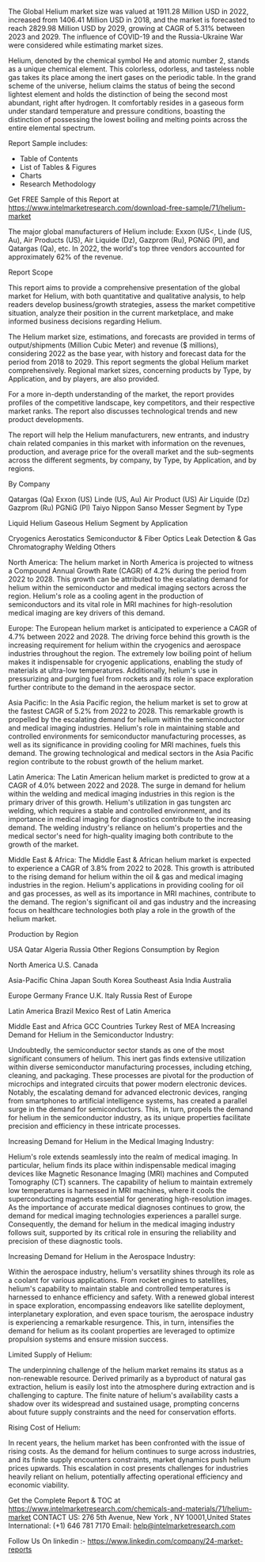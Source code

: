 The Global Helium market size was valued at 1911.28 Million USD in 2022, increased from 1406.41 Million USD in 2018, and the market is forecasted to reach 2829.98 Million USD by 2029, growing at CAGR of 5.31% between 2023 and 2029. The influence of COVID-19 and the Russia-Ukraine War were considered while estimating market sizes.



Helium, denoted by the chemical symbol He and atomic number 2, stands as a unique chemical element. This colorless, odorless, and tasteless noble gas takes its place among the inert gases on the periodic table. In the grand scheme of the universe, helium claims the status of being the second lightest element and holds the distinction of being the second most abundant, right after hydrogen. It comfortably resides in a gaseous form under standard temperature and pressure conditions, boasting the distinction of possessing the lowest boiling and melting points across the entire elemental spectrum.

Report Sample includes:
- Table of Contents
- List of Tables & Figures
- Charts
- Research Methodology

Get FREE Sample of this Report at https://www.intelmarketresearch.com/download-free-sample/71/helium-market




The major global manufacturers of Helium include: Exxon (US<, Linde (US, Au), Air Products (US), Air Liquide (Dz), Gazprom (Ru), PGNiG (Pl), and Qatargas (Qa), etc. In 2022, the world's top three vendors accounted for approximately 62% of the revenue.

Report Scope



This report aims to provide a comprehensive presentation of the global market for Helium, with both quantitative and qualitative analysis, to help readers develop business/growth strategies, assess the market competitive situation, analyze their position in the current marketplace, and make informed business decisions regarding Helium.



The Helium market size, estimations, and forecasts are provided in terms of output/shipments (Million Cubic Meter) and revenue ($ millions), considering 2022 as the base year, with history and forecast data for the period from 2018 to 2029. This report segments the global Helium market comprehensively. Regional market sizes, concerning products by Type, by Application, and by players, are also provided.



For a more in-depth understanding of the market, the report provides profiles of the competitive landscape, key competitors, and their respective market ranks. The report also discusses technological trends and new product developments.



The report will help the Helium manufacturers, new entrants, and industry chain related companies in this market with information on the revenues, production, and average price for the overall market and the sub-segments across the different segments, by company, by Type, by Application, and by regions.

By Company



Qatargas (Qa)
Exxon (US)
Linde (US, Au)
Air Product (US)
Air Liquide (Dz)
Gazprom (Ru)
PGNiG (Pl)
Taiyo Nippon Sanso
Messer
Segment by Type



Liquid Helium
Gaseous Helium
Segment by Application



Cryogenics
Aerostatics
Semiconductor & Fiber Optics
Leak Detection & Gas Chromatography
Welding
Others


North America: The helium market in North America is projected to witness a Compound Annual Growth Rate (CAGR) of 4.2% during the period from 2022 to 2028. This growth can be attributed to the escalating demand for helium within the semiconductor and medical imaging sectors across the region. Helium's role as a cooling agent in the production of semiconductors and its vital role in MRI machines for high-resolution medical imaging are key drivers of this demand.



Europe: The European helium market is anticipated to experience a CAGR of 4.7% between 2022 and 2028. The driving force behind this growth is the increasing requirement for helium within the cryogenics and aerospace industries throughout the region. The extremely low boiling point of helium makes it indispensable for cryogenic applications, enabling the study of materials at ultra-low temperatures. Additionally, helium's use in pressurizing and purging fuel from rockets and its role in space exploration further contribute to the demand in the aerospace sector.



Asia Pacific: In the Asia Pacific region, the helium market is set to grow at the fastest CAGR of 5.2% from 2022 to 2028. This remarkable growth is propelled by the escalating demand for helium within the semiconductor and medical imaging industries. Helium's role in maintaining stable and controlled environments for semiconductor manufacturing processes, as well as its significance in providing cooling for MRI machines, fuels this demand. The growing technological and medical sectors in the Asia Pacific region contribute to the robust growth of the helium market.



Latin America: The Latin American helium market is predicted to grow at a CAGR of 4.0% between 2022 and 2028. The surge in demand for helium within the welding and medical imaging industries in this region is the primary driver of this growth. Helium's utilization in gas tungsten arc welding, which requires a stable and controlled environment, and its importance in medical imaging for diagnostics contribute to the increasing demand. The welding industry's reliance on helium's properties and the medical sector's need for high-quality imaging both contribute to the growth of the market.



Middle East & Africa: The Middle East & African helium market is expected to experience a CAGR of 3.8% from 2022 to 2028. This growth is attributed to the rising demand for helium within the oil & gas and medical imaging industries in the region. Helium's applications in providing cooling for oil and gas processes, as well as its importance in MRI machines, contribute to the demand. The region's significant oil and gas industry and the increasing focus on healthcare technologies both play a role in the growth of the helium market.

Production by Region



USA
Qatar
Algeria
Russia
Other Regions
Consumption by Region



North America
U.S.
Canada


Asia-Pacific
China
Japan
South Korea
Southeast Asia
India
Australia


Europe
Germany
France
U.K.
Italy
Russia
Rest of Europe


Latin America
Brazil
Mexico
Rest of Latin America


Middle East and Africa
GCC Countries
Turkey
Rest of MEA
Increasing Demand for Helium in the Semiconductor Industry:



Undoubtedly, the semiconductor sector stands as one of the most significant consumers of helium. This inert gas finds extensive utilization within diverse semiconductor manufacturing processes, including etching, cleaning, and packaging. These processes are pivotal for the production of microchips and integrated circuits that power modern electronic devices. Notably, the escalating demand for advanced electronic devices, ranging from smartphones to artificial intelligence systems, has created a parallel surge in the demand for semiconductors. This, in turn, propels the demand for helium in the semiconductor industry, as its unique properties facilitate precision and efficiency in these intricate processes.

Increasing Demand for Helium in the Medical Imaging Industry:



Helium's role extends seamlessly into the realm of medical imaging. In particular, helium finds its place within indispensable medical imaging devices like Magnetic Resonance Imaging (MRI) machines and Computed Tomography (CT) scanners. The capability of helium to maintain extremely low temperatures is harnessed in MRI machines, where it cools the superconducting magnets essential for generating high-resolution images. As the importance of accurate medical diagnoses continues to grow, the demand for medical imaging technologies experiences a parallel surge. Consequently, the demand for helium in the medical imaging industry follows suit, supported by its critical role in ensuring the reliability and precision of these diagnostic tools.

Increasing Demand for Helium in the Aerospace Industry:



Within the aerospace industry, helium's versatility shines through its role as a coolant for various applications. From rocket engines to satellites, helium's capability to maintain stable and controlled temperatures is harnessed to enhance efficiency and safety. With a renewed global interest in space exploration, encompassing endeavors like satellite deployment, interplanetary exploration, and even space tourism, the aerospace industry is experiencing a remarkable resurgence. This, in turn, intensifies the demand for helium as its coolant properties are leveraged to optimize propulsion systems and ensure mission success.

Limited Supply of Helium:



The underpinning challenge of the helium market remains its status as a non-renewable resource. Derived primarily as a byproduct of natural gas extraction, helium is easily lost into the atmosphere during extraction and is challenging to capture. The finite nature of helium's availability casts a shadow over its widespread and sustained usage, prompting concerns about future supply constraints and the need for conservation efforts.

Rising Cost of Helium:



In recent years, the helium market has been confronted with the issue of rising costs. As the demand for helium continues to surge across industries, and its finite supply encounters constraints, market dynamics push helium prices upwards. This escalation in cost presents challenges for industries heavily reliant on helium, potentially affecting operational efficiency and economic viability.





Get the Complete Report & TOC at https://www.intelmarketresearch.com/chemicals-and-materials/71/helium-market
CONTACT US:
276 5th Avenue, New York , NY 10001,United States
International: (+1) 646 781 7170
Email: help@intelmarketresearch.com

Follow Us On linkedin :- https://www.linkedin.com/company/24-market-reports
